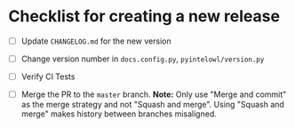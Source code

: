 # Checklist for creating a new release

- [ ] Update `CHANGELOG.md` for the new version
- [ ] Change version number in `docs.config.py`, `pyintelowl/version.py`
- [ ] Verify CI Tests
- [ ] Merge the PR to the `master` branch. **Note:** Only use "Merge and commit" as the merge strategy and not "Squash and merge". Using "Squash and merge" makes history between branches misaligned.


